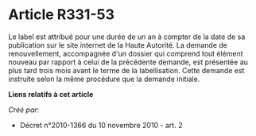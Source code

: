 # Article R331-53

Le label est attribué pour une durée de un an à compter de la date de sa publication sur le site internet de la Haute
Autorité. La demande de renouvellement, accompagnée d'un dossier qui comprend tout élément nouveau par rapport à celui de la
précédente demande, est présentée au plus tard trois mois avant le terme de la labellisation. Cette demande est instruite
selon la même procédure que la demande initiale.

**Liens relatifs à cet article**

_Créé par_:

  - Décret n°2010-1366 du 10 novembre 2010 - art. 2
